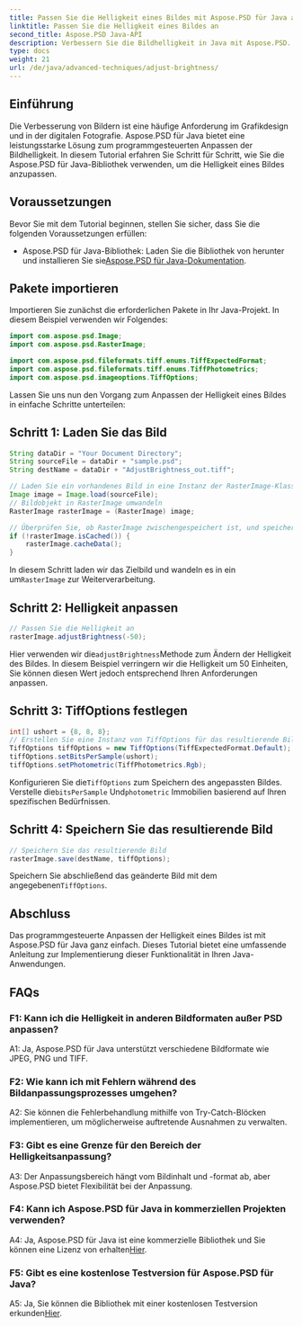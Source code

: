 ```yaml
---
title: Passen Sie die Helligkeit eines Bildes mit Aspose.PSD für Java an
linktitle: Passen Sie die Helligkeit eines Bildes an
second_title: Aspose.PSD Java-API
description: Verbessern Sie die Bildhelligkeit in Java mit Aspose.PSD. Schritt-für-Schritt-Anleitung zum programmgesteuerten Anpassen der Bildhelligkeit.
type: docs
weight: 21
url: /de/java/advanced-techniques/adjust-brightness/
---
```

## Einführung

Die Verbesserung von Bildern ist eine häufige Anforderung im Grafikdesign und in der digitalen Fotografie. Aspose.PSD für Java bietet eine leistungsstarke Lösung zum programmgesteuerten Anpassen der Bildhelligkeit. In diesem Tutorial erfahren Sie Schritt für Schritt, wie Sie die Aspose.PSD für Java-Bibliothek verwenden, um die Helligkeit eines Bildes anzupassen.

## Voraussetzungen

Bevor Sie mit dem Tutorial beginnen, stellen Sie sicher, dass Sie die folgenden Voraussetzungen erfüllen:

-  Aspose.PSD für Java-Bibliothek: Laden Sie die Bibliothek von herunter und installieren Sie sie[Aspose.PSD für Java-Dokumentation](https://reference.aspose.com/psd/java/).

## Pakete importieren

Importieren Sie zunächst die erforderlichen Pakete in Ihr Java-Projekt. In diesem Beispiel verwenden wir Folgendes:

```java
import com.aspose.psd.Image;
import com.aspose.psd.RasterImage;

import com.aspose.psd.fileformats.tiff.enums.TiffExpectedFormat;
import com.aspose.psd.fileformats.tiff.enums.TiffPhotometrics;
import com.aspose.psd.imageoptions.TiffOptions;
```

Lassen Sie uns nun den Vorgang zum Anpassen der Helligkeit eines Bildes in einfache Schritte unterteilen:

## Schritt 1: Laden Sie das Bild

```java
String dataDir = "Your Document Directory";
String sourceFile = dataDir + "sample.psd";
String destName = dataDir + "AdjustBrightness_out.tiff";

// Laden Sie ein vorhandenes Bild in eine Instanz der RasterImage-Klasse
Image image = Image.load(sourceFile);
// Bildobjekt in RasterImage umwandeln
RasterImage rasterImage = (RasterImage) image;

// Überprüfen Sie, ob RasterImage zwischengespeichert ist, und speichern Sie RasterImage zwischen, um eine bessere Leistung zu erzielen
if (!rasterImage.isCached()) {
    rasterImage.cacheData();
}
```

 In diesem Schritt laden wir das Zielbild und wandeln es in ein um`RasterImage` zur Weiterverarbeitung.

## Schritt 2: Helligkeit anpassen

```java
// Passen Sie die Helligkeit an
rasterImage.adjustBrightness(-50);
```

 Hier verwenden wir die`adjustBrightness`Methode zum Ändern der Helligkeit des Bildes. In diesem Beispiel verringern wir die Helligkeit um 50 Einheiten, Sie können diesen Wert jedoch entsprechend Ihren Anforderungen anpassen.

## Schritt 3: TiffOptions festlegen

```java
int[] ushort = {8, 8, 8};
// Erstellen Sie eine Instanz von TiffOptions für das resultierende Bild
TiffOptions tiffOptions = new TiffOptions(TiffExpectedFormat.Default);
tiffOptions.setBitsPerSample(ushort);
tiffOptions.setPhotometric(TiffPhotometrics.Rgb);
```

 Konfigurieren Sie die`TiffOptions` zum Speichern des angepassten Bildes. Verstelle die`bitsPerSample` Und`photometric` Immobilien basierend auf Ihren spezifischen Bedürfnissen.

## Schritt 4: Speichern Sie das resultierende Bild

```java
// Speichern Sie das resultierende Bild
rasterImage.save(destName, tiffOptions);
```

 Speichern Sie abschließend das geänderte Bild mit dem angegebenen`TiffOptions`.

## Abschluss

Das programmgesteuerte Anpassen der Helligkeit eines Bildes ist mit Aspose.PSD für Java ganz einfach. Dieses Tutorial bietet eine umfassende Anleitung zur Implementierung dieser Funktionalität in Ihren Java-Anwendungen.

## FAQs

### F1: Kann ich die Helligkeit in anderen Bildformaten außer PSD anpassen?

A1: Ja, Aspose.PSD für Java unterstützt verschiedene Bildformate wie JPEG, PNG und TIFF.

### F2: Wie kann ich mit Fehlern während des Bildanpassungsprozesses umgehen?

A2: Sie können die Fehlerbehandlung mithilfe von Try-Catch-Blöcken implementieren, um möglicherweise auftretende Ausnahmen zu verwalten.

### F3: Gibt es eine Grenze für den Bereich der Helligkeitsanpassung?

A3: Der Anpassungsbereich hängt vom Bildinhalt und -format ab, aber Aspose.PSD bietet Flexibilität bei der Anpassung.

### F4: Kann ich Aspose.PSD für Java in kommerziellen Projekten verwenden?

 A4: Ja, Aspose.PSD für Java ist eine kommerzielle Bibliothek und Sie können eine Lizenz von erhalten[Hier](https://purchase.aspose.com/buy).

### F5: Gibt es eine kostenlose Testversion für Aspose.PSD für Java?

 A5: Ja, Sie können die Bibliothek mit einer kostenlosen Testversion erkunden[Hier](https://releases.aspose.com/).